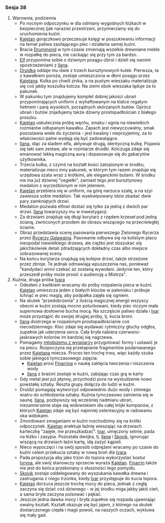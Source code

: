 ### Sesja 38
1. Warownia, podziemia
    - Po nocnym odpoczynku w dla odmiany wygodnych łóżkach w bezpiecznej (jak narazie) przestrzeni, przymierzamy się do uruchomienia kuźni.
    - [Kajetan](#g_kajetan) gorączkowo przeczesuje księgi w poszukiwaniu informacji na temat paliwa zasilającego piec i działania samej kuźni.
    - Bracia [Drummond](#p_drummond) w tym czasie zmieniają wszelkie drewniane meble w rozpałkę do pieca, nie cackając się przy tym za bardzo.
    - [Elf](#g_kajetan) przypomina sobie o dziwnym posągu-zbroi i dzieli się swoimi spostrzeżeniami z [Ilaną](#g_ilana).
    - [Druidka](#g_ilana) oddaje mu dwie z trzech bursztynowych kulek. Pierwsza, ta z kawałkiem poroża, zostaje umieszczona w dłoni posągu przez [Kajetana](#g_kajetan). Kulka po chwili znika, a na pustym wieszaku materializuje się coś jakby koszulka kolcza. Na ziemi obok wieszaka ląduje za to pakunek.
    - W pakunku tym znajdujemy komplet dobrej jakości ubrań przypominających uniform z wyhaftowanym na klatce rogatym hełmem i parę wysokich, porządnych skórzanych butów. Oprócz ubrań i butów znjadujemy także dziwny prostopadłościan z białego proszku.
    - [Kajetan](#g_kajetan) uskutecznia próbę węchu, smaku i ognia na niewielkich rozmiarów odłupanym kawałku. Zapach jest niewyczuwalny, smak pozostawia wiele do życzenia - jest kwaśny i nieprzyjemny, za to właściwości palne wydają się być zadowalające.
    - [Ilana](#g_ilana), idąc za śladem elfa, aktywuje drugą, identyczną kulkę. Pojawia się taki sam zestaw, ale w rozmiarze druidki. Kolczuga zdaje się emanować lekką magiczną aurą i dopasowuje się do gabarytów użytkownika.
    - Trzecia kulka, z czymś na kształt kości zatopionym w środku, materializuje nieco inny pakunek, w którym tym razem znajduje się urzędowa szata wraz z krótkimi, ale eleganckimi butami. W środku nie ma już dziwnej "cegiełki", zamiast tego jest bursztynowy medalion z wyrzeźbionym w nim jeleniem.
    - [Kajetan](#g_kajetan) przebiera się w uniform, na górę narzuca szatę, a na szyi zawiesza sobie medalion. Tak wyekwipowany idzie zbadać dwie pary zamkniętych drzwi.
    - Medalion pozwala elfowi dostać się tylko za jedną z dwóch par drzwi. [Ilana](#g_ilana) towarzyszy mu w inwestygacji.
    - Za drzwiami znajduje się długi korytarz z rzędem krzeseł pod jedną ścianą, zwróconych przodem do obrazu wiszącego na przeciwległej ścianie.
    - Obraz przedstawia scenę pasowania pierwszego Zielonego Rycerza przez [Rycerzy Galawaina](#r_rycerze_galawaina). Pasowanie odbywa się na kolistym placu nieopodal niewielkiego drzewa, ale ciężko jest doszukać się jakichkolwiek detali zdradzających dokładny czas albo miejsce zobrazowanej sceny.
    - Na końcu korytarza znajdują się kolejne drzwi, także strzeżone przez zbroje. Te jednak odmawiają wpuszczenia nas, ponieważ "kandydaci winni czekać aż zostaną wywołani. Jedynie ten, który przeszedł próby może prosić o audiencję u Mistrza".
2. Kuźnia, druga próba [Ivara](#p_ivar)
    - Odesłani z kwitkiem wracamy do próby rozpalenia pieca w kuźni. [Kajetan](#g_kajetan) umieszcza jeden z białych kloców w palenisku i próbuje tchnąć w piec magią, aby podpałka zajęła się ogniem. 
    - Na skutek "przedobrzenia" z ilością magicznej energii wszyscy obecni w kuźni zostają mocno poturbowani, kiedy piec niczym mała supernowa dosłownie bucha mocą. Na szczęście paliwo działa i [Ivar](#p_ivar) może przystąpić do swojej drugiej próby, tj. kucia broni.
    - [Ilana](#g_ilana) dostrzega w rozpalonym prostopadłościanie coś niecodziennego. Kloc zdaje się wydawać rytmiczny głuchy odgłos, zupełnie jak uderzenia serca. Cała bryła nabiera czerwono-jaskrawych kolorów im bardziej się nagrzewa.
    - Pomagamy [młodszemu z wyspiarzy](#p_ivar) przygotować formy i ustawić je na piecu. Rozpoczyna się przetapianie fragmentów podarowanego przez [Kajetana](#g_kajetan) miecza. Proces ten trochę trwa, więc każdy szuka sobie jakiegoś tymczasowego zajęcia:
        - [Kajetan](#g_kajetan) prosi [Finarrina](#p_druid_finarrin) o naukę zaklęcia tworzenia i niszczenia wody
        - [Ilana](#g_ilana) z braćmi zostaje w kuźni, zabijając czas grą w karty
    - Gdy metal jest już płynny, przychodzi pora na wystudzenie nowo powstałej sztaby. Reszta grupy dołącza do ludzi w kuźni.
    - Druidzi pomagają wytworzyć odpowiednio dużo wody i zimnego wiatru do schłodzenia sztaby. Kuźnia tymczasowo zamienia się w saunę. [Ilana](#g_ilana), pozbywszy się wcześniej nadmiaru ubrań, niezamierzenie staje się widowiskiem dla całej trójki kompanów, z których [Kajetan](#g_kajetan) zdaje się być najmniej ostentacyjny w radowaniu oka widokami.
    - Zmordowani zmaganiami w kuźni rozchodzimy się na krótki odpoczynek. [Kajetan](#g_kajetan) anektuje łaźnię wieszając na drzwiach karteczkę "zajęte, nie przeszkadzać". [Ivar](#p_ivar), umęczony setnie, pada na łóżko i zasypia. Pozostała dwójka, tj. [Ilana](#g_ilana) i [Skovik](#p_skovik), ignorując wiszącą na drzwiach łaźni kartę, idą zażyć kąpieli.
    - Nieco wypoczęci i na swój sposób odprężeni wracamy po czasie do kuźni celem przekucia sztaby w nową broń dla [Ivara](#p_ivar).
    - Pada propozycja aby jako trzon do topora wykorzystać kostur [Ivryna](#p_arcydruid_ivryn), ale swój stanowczy sprzeciw wyraża [Kajetan](#g_kajetan). [Finarrin](#p_druid_finarrin) także nie jest do końca przekonany o słuszności tego pomysłu.
    - [Skovik](#p_skovik) zostaje oddelegowany do wyszukania kawałka drewna i zastrugania z niego trzonka, kiedy [Ivar](#p_ivar) przystępuje do kucia topora.
    - [Kajetan](#g_kajetan) dorzuca jeszcze trochę mocy do pieca, jednak z cegłą zaczyna się dziać coś dziwnego - w jej środku miga jakby jakiś cień, a sama bryła zaczyna pulsować i pękać.
    - Jeszcze jedna dawka mocy i bryła zupełnie się rozpada ujawniając owalny kształt. Kształt okazuje się być jajem, z którego na skutek dostarczonego ciepła i magii powoli, na naszych oczach, wykluwa się mały gad.